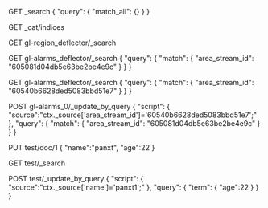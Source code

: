 GET _search
{
  "query": {
    "match_all": {}
  }
}



GET _cat/indices

GET gl-region_deflector/_search



GET gl-alarms_deflector/_search
{
  "query": {
    "match": {
      "area_stream_id": "605081d04db5e63be2be4e9c"
    }
  }
}


GET gl-alarms_deflector/_search
{
  "query": {
    "match": {
      "area_stream_id": "60540b6628ded5083bbd51e7"
    }
  }
}


POST gl-alarms_0/_update_by_query
{
    "script": {
        "source":"ctx._source['area_stream_id']='60540b6628ded5083bbd51e7';"
    },
    "query": {
        "match": {
      "area_stream_id": "605081d04db5e63be2be4e9c"
    }
    } 
}


PUT test/doc/1
{
  "name":"panxt",
  "age":22
}



GET test/_search


POST test/_update_by_query
{
    "script": {
        "source":"ctx._source['name']='panxt1';"
    },
    "query": {
        "term": {
            "age":22
        }
    } 
}